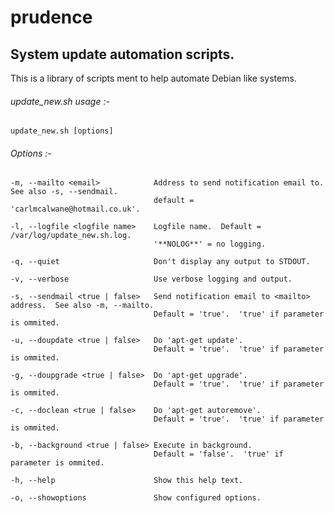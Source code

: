 # prudence

## System update automation scripts.
This is a library of scripts ment to help automate Debian like systems.  

###### update_new.sh usage :- 
	update_new.sh [options]
###### Options :- 

	-m, --mailto <email>            Address to send notification email to.  See also -s, --sendmail.
    								default = 'carlmcalwane@hotmail.co.uk'.

	-l, --logfile <logfile name>	Logfile name.  Default =  /var/log/update_new.sh.log.  
									'**NOLOG**' = no logging.

	-q, --quiet                     Don't display any output to STDOUT.

	-v, --verbose                   Use verbose logging and output.

	-s, --sendmail <true | false>   Send notification email to <mailto> address.  See also -m, --mailto.
									Default = 'true'.  'true' if parameter is ommited.

	-u, --doupdate <true | false>   Do 'apt-get update'.  
									Default = 'true'.  'true' if parameter is ommited.

	-g, --doupgrade <true | false>  Do 'apt-get upgrade'.
									Default = 'true'.  'true' if parameter is ommited.

	-c, --doclean <true | false>    Do 'apt-get autoremove'.
									Default = 'true'.  'true' if parameter is ommited.

	-b, --background <true | false> Execute in background.
									Default = 'false'.  'true' if parameter is ommited.

	-h, --help                      Show this help text.

	-o, --showoptions               Show configured options.
